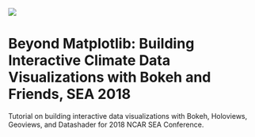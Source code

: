 
![](https://pyviz.github.io/pyviz/tutorial/assets/hv_gv_bk_ds_pa.png)

# Beyond Matplotlib: Building Interactive Climate Data Visualizations with Bokeh and Friends, SEA 2018

Tutorial on building interactive data visualizations with Bokeh, Holoviews, Geoviews, and Datashader for 2018 NCAR SEA Conference.

